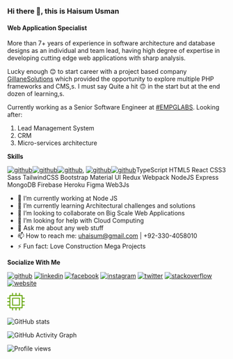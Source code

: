 ### Hi there 👋, this is Haisum Usman
#### Web Application Specialist
More than 7+ years of experience in software architecture and database designs as an individual and team lead, having high degree of expertise in developing cutting edge web applications with sharp analysis.

Lucky enough 😊 to start career with a project based company [GillaneSolutions]([url](https://www.gillanesolutions.com/)) which provided the opportunity to explore multiple PHP frameworks and CMS,s.  I must say Quite a hit 🙃 in the start but at the end dozen of learning,s. 
 
Currently working as a Senior Software Engineer at [#EMPGLABS]([url](https://www.empglabs.com/)). Looking after: 
1. Lead Management System 
2. CRM
3. Micro-services architecture


**Skills** 

[<img src='https://upload.wikimedia.org/wikipedia/commons/thumb/d/d9/Node.js_logo.svg/1200px-Node.js_logo.svg.png' alt='github' height='40'>](https://g.co/kgs/zVJ7zQ)[<img src='https://miro.medium.com/max/1400/1*R1mfXLP9edcArZXwmGbGag.jpeg' alt='github' height='40'>](https://g.co/kgs/Q5ztey)[<img src='https://upload.wikimedia.org/wikipedia/commons/6/6a/JavaScript-logo.png' alt='github' height='40'>](https://upload.wikimedia.org/wikipedia/commons/thumb/a/a7/React-icon.svg/1200px-React-icon.svg.png), [<img src='https://upload.wikimedia.org/wikipedia/commons/thumb/9/9a/Laravel.svg/1200px-Laravel.svg.png' alt='github' height='40'>](https://g.co/kgs/R4ET8j)[<img src='https://miro.medium.com/max/512/1*doAg1_fMQKWFoub-6gwUiQ.png' alt='github' height='40'>](https://g.co/kgs/Wsu35a)TypeScript HTML5 React CSS3 Sass TailwindCSS Bootstrap Material UI Redux Webpack NodeJS Express MongoDB Firebase Heroku Figma Web3Js

- 🔭 I’m currently working at Node JS
- 🌱 I’m currently learning Architectural challenges and solutions 
- 👯 I’m looking to collaborate on Big Scale Web Applications 
- 🤔 I’m looking for help with Cloud Computing 
- 💬 Ask me about any web stuff 
- 📫 How to reach me: uhaisum@gmail.com | +92-330-4058010 
- ⚡ Fun fact: Love Construction Mega Projects 

**Socialize With Me**

[<img src='https://cdn.jsdelivr.net/npm/simple-icons@3.0.1/icons/github.svg' alt='github' height='40'>](https://github.com/https://github.com/Haisum-Zameen)  [<img src='https://cdn.jsdelivr.net/npm/simple-icons@3.0.1/icons/linkedin.svg' alt='linkedin' height='40'>](https://www.linkedin.com/in/https://www.linkedin.com/in/haisum-usman//)  [<img src='https://cdn.jsdelivr.net/npm/simple-icons@3.0.1/icons/facebook.svg' alt='facebook' height='40'>](https://www.facebook.com/https://www.facebook.com/Usman.Haisum/)  [<img src='https://cdn.jsdelivr.net/npm/simple-icons@3.0.1/icons/instagram.svg' alt='instagram' height='40'>](https://www.instagram.com/https://www.instagram.com/haisumusman//)  [<img src='https://cdn.jsdelivr.net/npm/simple-icons@3.0.1/icons/twitter.svg' alt='twitter' height='40'>](https://twitter.com/https://twitter.com/Haisum92)  [<img src='https://cdn.jsdelivr.net/npm/simple-icons@3.0.1/icons/stackoverflow.svg' alt='stackoverflow' height='40'>](https://stackoverflow.com/users/https://stackoverflow.com/users/4021959/haisum-usman)  [<img src='https://cdn.jsdelivr.net/npm/simple-icons@3.0.1/icons/icloud.svg' alt='website' height='40'>](https://www.empglabs.com/)  

<a href='https://docs.github.com/en/developers'><img src='https://raw.githubusercontent.com/acervenky/animated-github-badges/master/assets/devbadge.gif' width='40' height='40'></a> 

![GitHub stats](https://github-readme-stats.vercel.app/api?username=Haisum-Zameen&show_icons=true)  

![GitHub Activity Graph](https://activity-graph.herokuapp.com/graph?username=Haisum-Zameen)  

![Profile views](https://gpvc.arturio.dev/Haisum-Zameen)  
